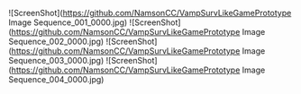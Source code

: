 ![ScreenShot](https://github.com/NamsonCC/VampSurvLikeGamePrototype
Image Sequence_001_0000.jpg)
![ScreenShot](https://github.com/NamsonCC/VampSurvLikeGamePrototype Image Sequence_002_0000.jpg)
![ScreenShot](https://github.com/NamsonCC/VampSurvLikeGamePrototype Image Sequence_003_0000.jpg)
![ScreenShot](https://github.com/NamsonCC/VampSurvLikeGamePrototype Image Sequence_004_0000.jpg)
